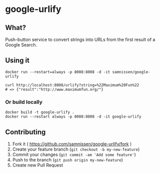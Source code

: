 # google-urlify

## What?
Push-button service to convert strings into URLs from the
first result of a Google Search.

## Using it
```
docker run --restart=always -p 8008:8008 -d -it samnissen/google-urlify
```

```
curl http://localhost:8008/urlify?string=%22Maximum%20Fun%22
# => {"result":"http://www.maximumfun.org/"}
```

### Or build locally
```
docker build -t google-urlify .
docker run --restart always -p 8008:8008 -d -it google-urlify
```

## Contributing

1. Fork it ( https://github.com/samnissen/google-urlify/fork )
2. Create your feature branch (`git checkout -b my-new-feature`)
3. Commit your changes (`git commit -am 'Add some feature'`)
4. Push to the branch (`git push origin my-new-feature`)
5. Create new Pull Request
